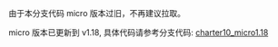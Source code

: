 由于本分支代码 micro 版本过旧，不再建议拉取。

micro 版本已更新到 v1.18, 具体代码请参考分支代码: [charter10_micro1.18](https://git.imooc.com/coding-323/filestore-server/src/charter10_micro1.18/)
